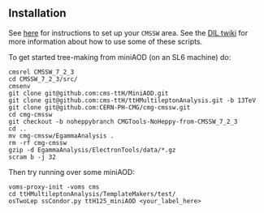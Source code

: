 ## Installation

See [here](https://github.com/cms-ttH/BEAN#boson-exploration-analysis-ntuple) for instructions to set up your `CMSSW` area.
See the [DIL twiki](https://twiki.cern.ch/twiki/bin/view/CMSPublic/NovaDilWorkflow) for more information about how to use some of these scripts.

To get started tree-making from miniAOD (on an SL6 machine) do:

	cmsrel CMSSW_7_2_3
	cd CMSSW_7_2_3/src/
	cmsenv	
	git clone git@github.com:cms-ttH/MiniAOD.git
	git clone git@github.com:cms-ttH/ttHMultileptonAnalysis.git -b 13TeV
	git clone git@github.com:CERN-PH-CMG/cmg-cmssw.git
	cd cmg-cmssw
	git checkout -b noheppybranch CMGTools-NoHeppy-from-CMSSW_7_2_3
	cd ..
	mv cmg-cmssw/EgammaAnalysis .
	rm -rf cmg-cmssw
	gzip -d EgammaAnalysis/ElectronTools/data/*.gz
	scram b -j 32


Then try running over some miniAOD:

	voms-proxy-init -voms cms
	cd ttHMultileptonAnalysis/TemplateMakers/test/
	osTwoLep ssCondor.py ttH125_miniAOD <your_label_here>

